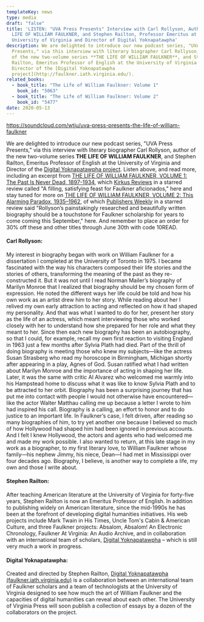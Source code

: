 ```yaml
---
templateKey: news
type: media
draft: "false"
title: 'LISTEN: "UVA Press Presents" Interview with Carl Rollyson, Author of THE
  LIFE OF WILLIAM FAULKNER, and Stephen Railton, Professor Emeritus at the
  University of Virginia and Director of Digital Yoknapatawpha'
description: We are delighted to introduce our new podcast series, "UVA Press
  Presents," via this interview with literary biographer Carl Rollyson, author
  of the new two-volume series **THE LIFE OF WILLIAM FAULKNER**, and Stephen
  Railton, Emeritus Professor of English at the University of Virginia and
  Director of the [Digital Yoknapatawpha
  project](http://faulkner.iath.virginia.edu/).
related_books:
  - book_title: "The Life of William Faulkner: Volume 1"
    book_id: "5063"
  - book_title: "The Life of William Faulkner: Volume 2"
    book_id: "5477"
date: 2020-05-13
---
```

https://soundcloud.com/wtju/uva-press-presents-the-life-of-william-faulkner

We are delighted to introduce our new podcast series, "UVA Press Presents," via this interview with literary biographer Carl Rollyson, author of the new two-volume series **THE LIFE OF WILLIAM FAULKNER**, and Stephen Railton, Emeritus Professor of English at the University of Virginia and Director of the [Digital Yoknapatawpha project](http://faulkner.iath.virginia.edu/). Listen above, and read more, including an excerpt from [THE LIFE OF WILLIAM FAULKNER, VOLUME 1: The Past Is Never Dead, 1897-1934](https://www.upress.virginia.edu/title/5063), which [Kirkus Reviews](https://www.kirkusreviews.com/book-reviews/carl-rollyson/the-life-of-william-faulkner/) in a starred review called "A filling, satisfying feast for Faulkner aficionados," here and stay tuned for more on [THE LIFE OF WILLIAM FAULKNER, VOLUME 2: This Alarming Paradox, 1935–1962](https://www.upress.virginia.edu/title/5477), of which [Publishers Weekly](https://www.publishersweekly.com/9780813944401) in a starred review said "Rollyson’s painstakingly researched and beautifully written biography should be a touchstone for Faulkner scholarship for years to come coming this September," here. And remember to place an order for 30% off these and other titles through June 30th with code 10READ.

#### Carl Rollyson:

My interest in biography began with work on William Faulkner for a dissertation I completed at the University of Toronto in 1975. I became fascinated with the way his characters composed their life stories and the stories of others, transforming the meaning of the past as they re-constructed it. But it was not until I read Norman Mailer’s biography of Marilyn Monroe that I realized that biography should be my chosen form of expression. He noted the different ways her life could be told and how his own work as an artist drew him to her story. While reading about her I relived my own early attraction to acting and reflected on how it had shaped my personality. And that was what I wanted to do for her, present her story as the life of an actress, which meant interviewing those who worked closely with her to understand how she prepared for her role and what they meant to her. Since then each new biography has been an autobiography, so that I could, for example, recall my own first reaction to visiting England in 1963 just a few months after Sylvia Plath had died. Part of the thrill of doing biography is meeting those who knew my subjects—like the actress Susan Strasberg who read my horoscope in Birmingham, Michigan shortly after appearing in a play, Agnes of God. Susan ratified what I had written about Marilyn Monroe and the importance of acting in shaping her life. Later, it was the same with critic Al Alvarez who welcomed me warmly into his Hampstead home to discuss what it was like to know Sylvia Plath and to be attracted to her orbit. Biography has been a surprising journey that has put me into contact with people I would not otherwise have encountered—like the actor Walter Matthau calling me up because a letter I wrote to him had inspired his call. Biography is a calling, an effort to honor and to do justice to an important life. In Faulkner’s case, I felt driven, after reading so many biographies of him, to try yet another one because I believed so much of how Hollywood had shaped him had been ignored in previous accounts. And I felt I knew Hollywood, the actors and agents who had welcomed me and made my work possible. I also wanted to return, at this late stage in my work as a biographer, to my first literary love, to William Faulkner whose family—his nephew Jimmy, his niece, Dean—I had met in Mississippi over four decades ago. Biography, I believe, is another way to complete a life, my own and those I write about.

#### Stephen Railton:

After teaching American literature at the University of Virginia for forty-five years, Stephen Railton is now an Emeritus Professor of English. In addition to publishing widely on American literature, since the mid-1990s he has been at the forefront of developing digital humanities initiatives. His web projects include Mark Twain in His Times, Uncle Tom's Cabin & American Culture, and three Faulkner projects: Absalom, Absalom! An Electronic Chronology, Faulkner At Virginia: An Audio Archive, and in collaboration with an international team of scholars, [Digital Yoknapatawpha](http://faulkner.iath.virginia.edu/) – which is still very much a work in progress.

#### Digital Yoknapatawpha:

Created and directed by Stephen Railton, [Digital Yoknapatawpha (faulkner.iath.virginia.edu)](https://www.upress.virginia.edu/2020/05/13/%3Ca%20href=) is a collaboration between an international team of Faulkner scholars and a team of technologists at the University of Virginia designed to see how much the art of William Faulkner and the capacities of digital humanities can reveal about each other. The University of Virginia Press will soon publish a collection of essays by a dozen of the collaborators on the project.